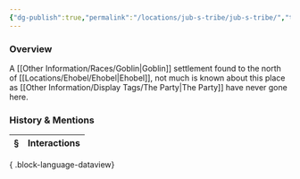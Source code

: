 ```yaml
---
{"dg-publish":true,"permalink":"/locations/jub-s-tribe/jub-s-tribe/","tags":["Undiscovered"],"updated":"2025-07-05T18:43:35.441+01:00"}
---
```


### Overview
A [[Other Information/Races/Goblin\|Goblin]] settlement found to the north of [[Locations/Ehobel/Ehobel\|Ehobel]], not much is known about this place as [[Other Information/Display Tags/The Party\|The Party]] have never gone here.

### History & Mentions
| § | Interactions |
| - | ------------ |

{ .block-language-dataview}